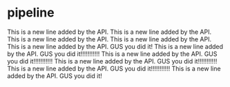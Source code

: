 # pipeline
This is a new line added by the API.
This is a new line added by the API.
This is a new line added by the API.
This is a new line added by the API.
This is a new line added by the API. GUS you did it!
This is a new line added by the API.
GUS you did it!!!!!!!!!!!
This is a new line added by the API.
GUS you did it!!!!!!!!!!!
This is a new line added by the API.
GUS you did it!!!!!!!!!!!
This is a new line added by the API.
GUS you did it!!!!!!!!!!!
This is a new line added by the API.
GUS you did it!
